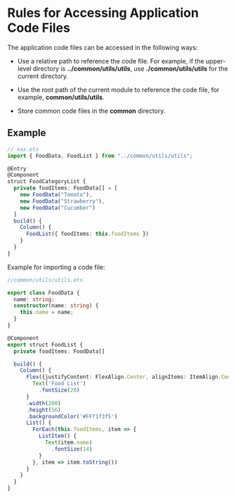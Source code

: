 # Rules for Accessing Application Code Files


The application code files can be accessed in the following ways:


- Use a relative path to reference the code file. For example, if the upper-level directory is **../common/utils/utils**, use **./common/utils/utils** for the current directory.

- Use the root path of the current module to reference the code file, for example, **common/utils/utils**.

- Store common code files in the **common** directory.


## Example

```ts
// xxx.ets
import { FoodData, FoodList } from "../common/utils/utils";

@Entry
@Component
struct FoodCategoryList {  
  private foodItems: FoodData[] = [    
    new FoodData("Tomato"),    
    new FoodData("Strawberry"),    
    new FoodData("Cucumber")  
  ]  
  build() {    
    Column() {      
      FoodList({ foodItems: this.foodItems })    
    }  
  }
}
```

Example for importing a code file:

```ts
//common/utils/utils.ets

export class FoodData {  
  name: string;  
  constructor(name: string) {    
    this.name = name;  
  }
}

@Component
export struct FoodList {  
  private foodItems: FoodData[]

  build() {    
    Column() {      
      Flex({justifyContent: FlexAlign.Center, alignItems: ItemAlign.Center}) {        
        Text('Food List')          
          .fontSize(20)      
      }      
      .width(200)      
      .height(56)      
      .backgroundColor('#FFf1f3f5')      
      List() {        
        ForEach(this.foodItems, item => {          
          ListItem() {            
            Text(item.name)              
              .fontSize(14)          
          }        
        }, item => item.toString())      
      }    
    }  
  }
}
```

